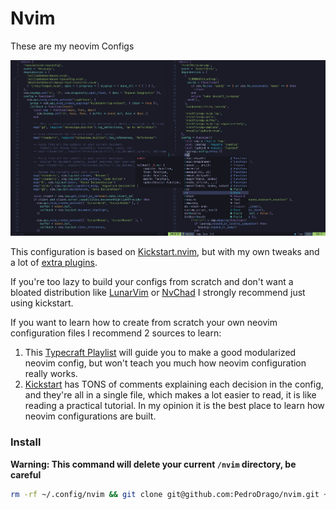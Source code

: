 # Nvim

These are my neovim Configs

<p align="center">
    <img src="./print.png"/>
</p>

This configuration is based on [Kickstart.nvim](https://github.com/nvim-lua/kickstart.nvim), but with my own tweaks and a lot of [extra plugins](./plugins.md).

If you're too lazy to build your configs from scratch and don't want a bloated distribution like [LunarVim](https://www.lunarvim.org/) or [NvChad](https://nvchad.com/) I strongly recommend just using kickstart.

If you want to learn how to create from scratch your own neovim configuration files I recommend 2 sources to learn:
1. This [Typecraft Playlist](https://www.youtube.com/watch?v=zHTeCSVAFNY&list=PLsz00TDipIffreIaUNk64KxTIkQaGguqn) will guide you to make a good modularized neovim config, but won't teach you much how neovim configuration really works.
2. [Kickstart](https://github.com/nvim-lua/kickstart.nvim) has TONS of comments explaining each decision in the config, and they're all in a single file, which makes a lot easier to read, it is like reading a practical tutorial. In my opinion it is the best place to learn how neovim configurations are built.

### Install 
**Warning: This command will delete your current `/nvim` directory, be careful**
```bash
rm -rf ~/.config/nvim && git clone git@github.com:PedroDrago/nvim.git ~/.config/nvim
```
